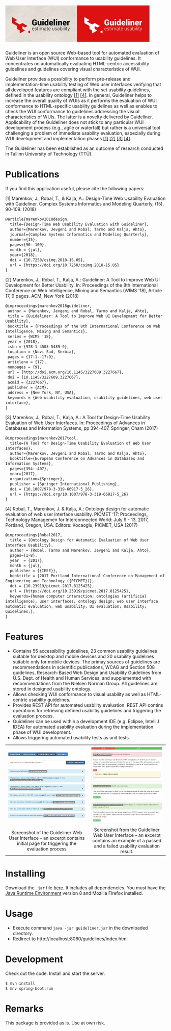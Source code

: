 # ![Optional Text](/src/main/resources/assets/guideliner.JPG)
Guideliner is an open source Web-based tool for automated evaluation of Web User Interface (WUI) conformance to usability guidelines. It concentrates on automatically evaluating HTML-centric accessibility guidelines and guidelines covering visual characteristics of WUI. 

Guideliner provides a possibility to perform pre-release and implementation-time usability testing of Web user interfaces verifying that all developed features are compliant with the set usability guidelines, defined in the usability ontology  <a href="#ref-1">[1]</a>  <a href="#ref-4">[4]</a>. In general, Guideliner helps to increase the overall quality of WUIs as it performs the evaluation of WUI conformance to HTML-specific usability guidelines as well as enables to check the WUI conformance to guidelines addressing the visual characteristics of WUIs. The latter is a novelty delivered by Guideliner. Applicability of the Guideliner does not stick to any particular WUI development process (e.g., agile or waterfall) but rather is a universal tool challenging a problem of immediate usability evaluation, especially during WUI development and implementation phases <a href="#ref-1">[1]</a> <a href="#ref-2">[2]</a> <a href="#ref-3">[3]</a> <a href="#ref-4">[4]</a>.



The Guideliner has been established as an outcome of research conducted in Tallinn University of Technology (TTÜ).

# Publications
If you find this application useful, please cite the following papers:

<a name="ref-1">[1] Marenkov, J., Robal, T., & Kalja, A.: Design-Time Web Usability Evaluation with Guideliner. Complex Systems Informatics and Modeling Quarterly, (15), 90-109. (2018)
```
@article{marenkov2018design,
  title={Design-Time Web Usability Evaluation with Guideliner},
  author={Marenkov, Jevgeni and Robal, Tarmo and Kalja, Ahto},
  journal={Complex Systems Informatics and Modeling Quarterly},
  number={15},
  pages={90--109},
  month = {jul},
  year={2018},
  doi = {10.7250/csimq.2018-15.05},
  url = {https://doi.org/10.7250/csimq.2018-15.05}
}
```
<a name="ref-2">[2] Marenkov, J., Robal, T., Kalja, A.: Guideliner: A Tool to Improve Web UI Development for Better Usability. In: Proceedings of the 8th International Conference on Web Intelligence, Mining and Semantics (WIMS '18), Article 17, 9 pages. ACM, New York (2018) 
```
@inproceedings{marenkov2018guideliner,
 author = {Marenkov, Jevgeni and Robal, Tarmo and Kalja, Ahto},
 title = {Guideliner: A Tool to Improve Web UI Development for Better Usability},
 booktitle = {Proceedings of the 8th International Conference on Web Intelligence, Mining and Semantics},
 series = {WIMS '18},
 year = {2018},
 isbn = {978-1-4503-5489-9},
 location = {Novi Sad, Serbia},
 pages = {17:1--17:9},
 articleno = {17},
 numpages = {9},
 url = {http://doi.acm.org/10.1145/3227609.3227667},
 doi = {10.1145/3227609.3227667},
 acmid = {3227667},
 publisher = {ACM},
 address = {New York, NY, USA},
 keywords = {Web usability evaluation, usability guidelines, web user interface},
} 
```
<a name="ref-3">[3] Marenkov, J., Robal, T., Kalja, A.: A Tool for Design-Time Usability Evaluation of Web User Interfaces. In: Proceedings of Advances in Databases and Information Systems, pp 394-407. Springer, Cham (2017)
```
@inproceedings{marenkov2017tool,
  title={A Tool for Design-Time Usability Evaluation of Web User Interfaces},
  author={Marenkov, Jevgeni and Robal, Tarmo and Kalja, Ahto},
  booktitle={European Conference on Advances in Databases and Information Systems},
  pages={394--407},
  year={2017},
  organization={Springer},
  publisher = {Springer International Publishing},
  doi = {10.1007/978-3-319-66917-5_26},
  url = {https://doi.org/10.1007/978-3-319-66917-5_26}
}
```
<a name="ref-4">[4] Robal, T., Marenkov, J. & Kalja, A.: Ontology design for automatic evaluation of web user interface usability. PICMET ‘17: Proceedings, Technology Managemen for Interconnected World: July 9 - 13, 2017, Portland, Oregon, USA. Editors: Kocaoglu, PICMET, USA (2017)
```
@inproceedings{Robal2017,
  title = {Ontology Design for Automatic Evaluation of Web User Interface Usability},
  author = {Robal, Tarmo and Marenkov, Jevgeni and Kalja, Ahto},
  pages={1-8}, 
  year  = {2017},
  month = {jul},
  publisher = {{IEEE}},
  booktitle = {2017 Portland International Conference on Management of Engineering and Technology ({PICMET})},
  doi = {10.23919/picmet.2017.8125425},
  url = {https://doi.org/10.23919/picmet.2017.8125425},
  keywords={human computer interaction; ontologies (artificial intelligence); user interfaces; ontology design; web user interface automatic evaluation; web usability; UI evaluation; Usability; Guidelines;}, 
}
```
# Features
  - Contains 55 accessibility guidelines, 23 common usability guidelines suitable for desktop and mobile devices and 20 usability guidelines suitable only for mobile devices.  The primay sources of guidelines are recommendations in scientific publications, WCAG and Section 508 guidelines, Research-Based Web Design and Usability Guidelines from U.S. Dept. of Health and Human Services, and supplemented with recommendations from the Nielsen Norman Group. All guidelines are stored in designed usability ontology.
  - Allows checking WUI conformance to visual usability as well as HTML-centric usability guidelines.
  - Provides REST API for automated usability evaluation. REST API contins operations for retrieving defined usabiltiy guidelines and triggering the evaluation process.
  - Guideliner can be used within a development IDE (e.g. Eclipse, IntelliJ IDEA) for automated usability evaluation during the implementation phase of WUI development.
  - Allows triggering automated usability tests as unit tests.

|||
| :---: |:---:|
| ![Screenshot1](/src/main/resources/assets/usability_guidelines.PNG)    | ![Screenshot2](/src/main/resources/assets/usability_results.PNG) |
| Screenshot of the Guideliner Web User Interface – an excerpt contains initial page for triggering the evaluation process | Screenshot from the Guideliner Web User Interface – an excerpt contains an example of a passed and a failed usability evaluation result. |


# Installing
Download the `.jar` file [here](/artifact/guideliner.jar). It includes all dependencies. You must have the [Java Runtime Environment](http://java.com/en/download/manual.jsp) version 8 and Mozilla Firefox installed.

# Usage
 - Execute command `java -jar guideliner.jar` in the downloaded directory. 
 - Redirect to http://localhost:8080/guidelines/index.html
  
# Development

Check out the code. Install and start the server.
```
$ mvn install
$ mnv spring-boot:run
```
# Remarks

This package is provided as is. Use at own risk.

